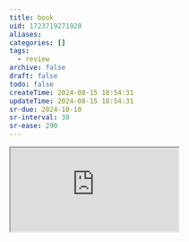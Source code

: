 ```yaml
---
title: book
uid: 1723719271920
aliases:
categories: []
tags:
  - review
archive: false
draft: false
todo: false
createTime: 2024-08-15 18:54:31
updateTime: 2024-08-15 18:54:31
sr-due: 2024-10-10
sr-interval: 38
sr-ease: 290
---
```


<iframe
  class="iframe_full"
  src="https://dict.youdao.com/result?word=book&lang=en"
>
</iframe>
